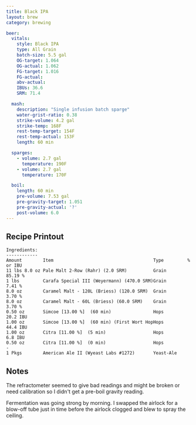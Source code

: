 ```yaml
---
title: Black IPA
layout: brew
category: brewing

beer:
  vitals:
    style: Black IPA
    type: All Grain
    batch-size: 5.5 gal
    OG-target: 1.064
    OG-actual: 1.062
    FG-target: 1.016
    FG-actual:
    abv-actual:
    IBUs: 36.6
    SRM: 71.4

  mash:
    description: "Single infusion batch sparge"
    water-grist-ratio: 0.38
    strike-volume: 4.2 gal
    strike-temp: 168F
    rest-temp-target: 154F
    rest-temp-actual: 153F
    length: 60 min

  sparges:
    - volume: 2.7 gal
      temperature: 190F
    - volume: 2.7 gal
      temperature: 170F

  boil:
    length: 60 min
    pre-volume: 7.53 gal
    pre-gravity-target: 1.051
    pre-gravity-actual: '?'
    post-volume: 6.0
---
```


## Recipe Printout

    Ingredients:
    ------------
    Amount        Item                                      Type         % or IBU
    11 lbs 8.0 oz Pale Malt 2-Row (Rahr) (2.0 SRM)          Grain        85.19 %
    1 lbs         Carafa Special III (Weyermann) (470.0 SRM)Grain        7.41 %
    8.0 oz        Caramel Malt - 120L (Briess) (120.0 SRM)  Grain        3.70 %
    8.0 oz        Caramel Malt - 60L (Briess) (60.0 SRM)    Grain        3.70 %
    0.50 oz       Simcoe [13.00 %]  (60 min)                Hops         20.2 IBU
    1.00 oz       Simcoe [13.00 %]  (60 min) (First Wort HopHops         44.4 IBU
    1.00 oz       Citra [11.00 %]  (5 min)                  Hops         6.8 IBU
    0.50 oz       Citra [11.00 %]  (0 min)                  Hops          -
    1 Pkgs        American Ale II (Wyeast Labs #1272)       Yeast-Ale

## Notes

The refractometer seemed to give bad readings and might be broken or need
calibration so I didn't get a pre-boil gravity reading.

Fermentation was going strong by morning. I swapped the airlock for a blow-off
tube just in time before the airlock clogged and blew to spray the ceiling.
